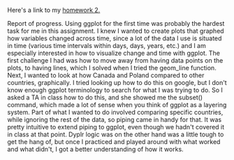 Here's a link to my [homework 2.](https://github.com/vmichalowski/STAT545-hw02-Michalowski-Victoria/blob/master/hw02/hw2.md)


Report of progress.
Using ggplot for the first time was probably the hardest task for me in this assignment. I knew I wanted to create plots that graphed how variables changed across time, since a lot of the data I use is situated in time (various time intervals within days, days, years, etc.) and I am especially interested in how to visualize change and time with ggplot. The first challenge I had was how to move away from having data points on the plots, to having lines, which I solved when I tried the geom_line function. Next, I wanted to look at how Canada and Poland compared to other countries, graphically. I tried looking up how to do this on google, but I don't know enough ggplot terminology to search for what I was trying to do. So I asked a TA in class how to do this, and she showed me the subset() command, which made a lot of sense when you think of ggplot as a layering system. Part of what I wanted to do involved comparing specific countries, while ignoring the rest of the data, so piping came in handy for that. It was pretty intuitive to extend piping to ggplot, even though we hadn't covered it in class at that point. Dyplr logic was on the other hand was a little tough to get the hang of, but once I practiced and played around with what worked and what didn't, I got a better understanding of how it works.
